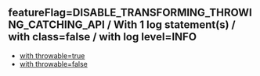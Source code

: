 ## featureFlag=DISABLE_TRANSFORMING_THROWING_CATCHING_API / With 1 log statement(s) / with class=false / with log level=INFO

* [with throwable=true](throwable-true/index.md)
* [with throwable=false](throwable-false/index.md)


